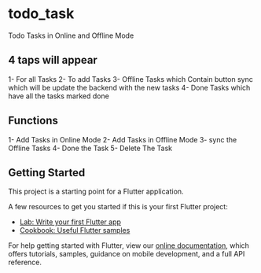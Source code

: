 # todo_task

Todo Tasks in Online and Offline Mode 

## 4 taps will appear 
1- For all Tasks 
2- To add Tasks
3- Offline Tasks which Contain button sync which will be update the backend with the new tasks 
4- Done Tasks which have all the tasks marked done

## Functions
1- Add Tasks in Online Mode 
2- Add Tasks in Offline Mode 
3- sync the Offline Tasks 
4- Done the Task 
5- Delete The Task


## Getting Started

This project is a starting point for a Flutter application.

A few resources to get you started if this is your first Flutter project:

- [Lab: Write your first Flutter app](https://flutter.dev/docs/get-started/codelab)
- [Cookbook: Useful Flutter samples](https://flutter.dev/docs/cookbook)

For help getting started with Flutter, view our
[online documentation](https://flutter.dev/docs), which offers tutorials,
samples, guidance on mobile development, and a full API reference.
